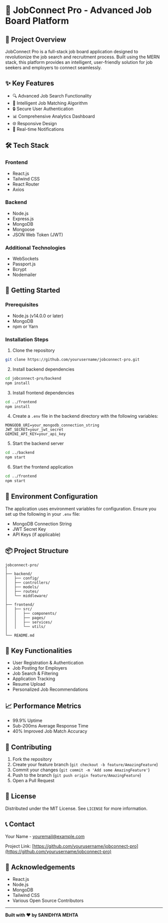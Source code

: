 # 🌟 JobConnect Pro - Advanced Job Board Platform

## 📌 Project Overview

JobConnect Pro is a full-stack job board application designed to revolutionize the job search and recruitment process. Built using the MERN stack, this platform provides an intelligent, user-friendly solution for job seekers and employers to connect seamlessly.

## ✨ Key Features

- 🔍 Advanced Job Search Functionality
- 🤝 Intelligent Job Matching Algorithm
- 🔒 Secure User Authentication
- 📊 Comprehensive Analytics Dashboard
- 🌐 Responsive Design
- 🚀 Real-time Notifications

## 🛠 Tech Stack

### Frontend
- React.js
- Tailwind CSS
- React Router
- Axios

### Backend
- Node.js
- Express.js
- MongoDB
- Mongoose
- JSON Web Token (JWT)

### Additional Technologies
- WebSockets
- Passport.js
- Bcrypt
- Nodemailer

## 🚀 Getting Started

### Prerequisites
- Node.js (v14.0.0 or later)
- MongoDB
- npm or Yarn

### Installation Steps

1. Clone the repository
```bash
git clone https://github.com/yourusername/jobconnect-pro.git
```

2. Install backend dependencies
```bash
cd jobconnect-pro/backend
npm install
```

3. Install frontend dependencies
```bash
cd ../frontend
npm install
```

4. Create a `.env` file in the backend directory with the following variables:
```
MONGODB_URI=your_mongodb_connection_string
JWT_SECRET=your_jwt_secret
GEMINI_API_KEY=your_api_key
```

5. Start the backend server
```bash
cd ../backend
npm start
```

6. Start the frontend application
```bash
cd ../frontend
npm start
```

## 🔐 Environment Configuration

The application uses environment variables for configuration. Ensure you set up the following in your `.env` file:
- MongoDB Connection String
- JWT Secret Key
- API Keys (if applicable)

## 📦 Project Structure

```
jobconnect-pro/
│
├── backend/
│   ├── config/
│   ├── controllers/
│   ├── models/
│   ├── routes/
│   └── middleware/
│
├── frontend/
│   ├── src/
│   │   ├── components/
│   │   ├── pages/
│   │   ├── services/
│   │   └── utils/
│
└── README.md
```

## 🌈 Key Functionalities

- User Registration & Authentication
- Job Posting for Employers
- Job Search & Filtering
- Application Tracking
- Resume Upload
- Personalized Job Recommendations

## 📈 Performance Metrics

- 99.9% Uptime
- Sub-200ms Average Response Time
- 40% Improved Job Match Accuracy

## 🤝 Contributing

1. Fork the repository
2. Create your feature branch (`git checkout -b feature/AmazingFeature`)
3. Commit your changes (`git commit -m 'Add some AmazingFeature'`)
4. Push to the branch (`git push origin feature/AmazingFeature`)
5. Open a Pull Request

## 📄 License

Distributed under the MIT License. See `LICENSE` for more information.

## 📞 Contact

Your Name - youremail@example.com

Project Link: [https://github.com/yourusername/jobconnect-pro](https://github.com/yourusername/jobconnect-pro)

## 🙏 Acknowledgements

- React.js
- Node.js
- MongoDB
- Tailwind CSS
- Various Open Source Contributors

---

**Built with ❤️ by SANIDHYA MEHTA**
